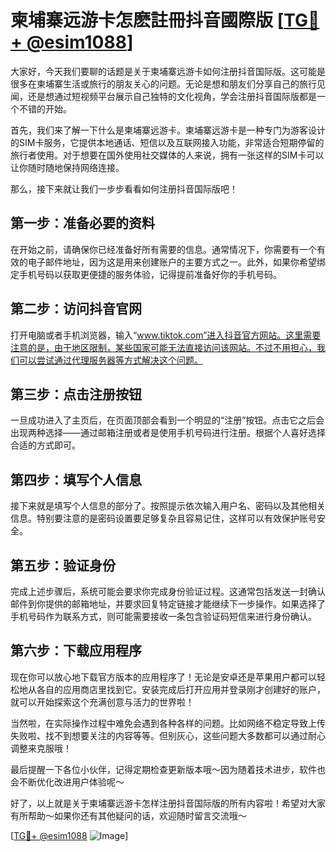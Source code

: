 # 柬埔寨远游卡怎麽註冊抖音國際版 [[TG💪+ @esim1088](https://t.me/s/esim1088)]

大家好，今天我们要聊的话题是关于柬埔寨远游卡如何注册抖音国际版。这可能是很多在柬埔寨生活或旅行的朋友关心的问题。无论是想和朋友们分享自己的旅行见闻，还是想通过短视频平台展示自己独特的文化视角，学会注册抖音国际版都是一个不错的开始。

首先，我们来了解一下什么是柬埔寨远游卡。柬埔寨远游卡是一种专门为游客设计的SIM卡服务，它提供本地通话、短信以及互联网接入功能，非常适合短期停留的旅行者使用。对于想要在国外使用社交媒体的人来说，拥有一张这样的SIM卡可以让你随时随地保持网络连接。

那么，接下来就让我们一步步看看如何注册抖音国际版吧！

## 第一步：准备必要的资料

在开始之前，请确保你已经准备好所有需要的信息。通常情况下，你需要有一个有效的电子邮件地址，因为这是用来创建账户的主要方式之一。此外，如果你希望绑定手机号码以获取更便捷的服务体验，记得提前准备好你的手机号码。

## 第二步：访问抖音官网

打开电脑或者手机浏览器，输入“www.tiktok.com”进入抖音官方网站。这里需要注意的是，由于地区限制，某些国家可能无法直接访问该网站。不过不用担心，我们可以尝试通过代理服务器等方式解决这个问题。

## 第三步：点击注册按钮

一旦成功进入了主页后，在页面顶部会看到一个明显的“注册”按钮。点击它之后会出现两种选择——通过邮箱注册或者是使用手机号码进行注册。根据个人喜好选择合适的方式即可。

## 第四步：填写个人信息

接下来就是填写个人信息的部分了。按照提示依次输入用户名、密码以及其他相关信息。特别要注意的是密码设置要足够复杂且容易记住，这样可以有效保护账号安全。

## 第五步：验证身份

完成上述步骤后，系统可能会要求你完成身份验证过程。这通常包括发送一封确认邮件到你提供的邮箱地址，并要求回复特定链接才能继续下一步操作。如果选择了手机号码作为联系方式，则可能需要接收一条包含验证码短信来进行身份确认。

## 第六步：下载应用程序

现在你可以放心地下载官方版本的应用程序了！无论是安卓还是苹果用户都可以轻松地从各自的应用商店里找到它。安装完成后打开应用并登录刚才创建好的账户，就可以开始探索这个充满创意与活力的世界啦！

当然啦，在实际操作过程中难免会遇到各种各样的问题。比如网络不稳定导致上传失败啦、找不到想要关注的内容等等。但别灰心，这些问题大多数都可以通过耐心调整来克服哦！

最后提醒一下各位小伙伴，记得定期检查更新版本哦～因为随着技术进步，软件也会不断优化改进用户体验呢～

好了，以上就是关于柬埔寨远游卡怎样注册抖音国际版的所有内容啦！希望对大家有所帮助～如果你还有其他疑问的话，欢迎随时留言交流哦～

[[TG💪+ @esim1088](https://t.me/s/esim1088) ![Image](https://i.postimg.cc/4NQfJmqS/Snipaste-2025-05-13-00-14-12.png)]